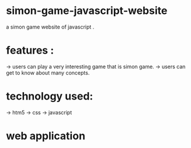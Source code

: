 # simon-game-javascript-website
a simon game website of javascript .

# features :
-> users can play a very interesting game that is simon game.
-> users can get to know about many concepts.

# technology used:
-> htm5
-> css
-> javascript

# web application

